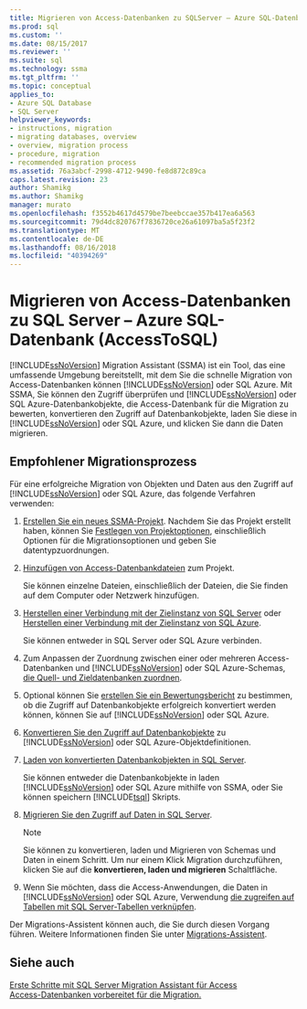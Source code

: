 ```yaml
---
title: Migrieren von Access-Datenbanken zu SQLServer – Azure SQL-Datenbank | Microsoft-Dokumentation
ms.prod: sql
ms.custom: ''
ms.date: 08/15/2017
ms.reviewer: ''
ms.suite: sql
ms.technology: ssma
ms.tgt_pltfrm: ''
ms.topic: conceptual
applies_to:
- Azure SQL Database
- SQL Server
helpviewer_keywords:
- instructions, migration
- migrating databases, overview
- overview, migration process
- procedure, migration
- recommended migration process
ms.assetid: 76a3abcf-2998-4712-9490-fe8d872c89ca
caps.latest.revision: 23
author: Shamikg
ms.author: Shamikg
manager: murato
ms.openlocfilehash: f3552b4617d4579be7beebccae357b417ea6a563
ms.sourcegitcommit: 79d4dc820767f7836720ce26a61097ba5a5f23f2
ms.translationtype: MT
ms.contentlocale: de-DE
ms.lasthandoff: 08/16/2018
ms.locfileid: "40394269"
---
```

# <a name="migrating-access-databases-to-sql-server---azure-sql-db-accesstosql"></a>Migrieren von Access-Datenbanken zu SQL Server – Azure SQL-Datenbank (AccessToSQL)
[!INCLUDE[ssNoVersion](../../includes/ssnoversion-md.md)] Migration Assistant (SSMA) ist ein Tool, das eine umfassende Umgebung bereitstellt, mit dem Sie die schnelle Migration von Access-Datenbanken können [!INCLUDE[ssNoVersion](../../includes/ssnoversion-md.md)] oder SQL Azure. Mit SSMA, Sie können den Zugriff überprüfen und [!INCLUDE[ssNoVersion](../../includes/ssnoversion-md.md)] oder SQL Azure-Datenbankobjekte, die Access-Datenbank für die Migration zu bewerten, konvertieren den Zugriff auf Datenbankobjekte, laden Sie diese in [!INCLUDE[ssNoVersion](../../includes/ssnoversion-md.md)] oder SQL Azure, und klicken Sie dann die Daten migrieren.  
  
## <a name="recommended-migration-process"></a>Empfohlener Migrationsprozess  
Für eine erfolgreiche Migration von Objekten und Daten aus den Zugriff auf [!INCLUDE[ssNoVersion](../../includes/ssnoversion-md.md)] oder SQL Azure, das folgende Verfahren verwenden:  
  
1.  [Erstellen Sie ein neues SSMA-Projekt](creating-and-managing-projects-accesstosql.md). Nachdem Sie das Projekt erstellt haben, können Sie [Festlegen von Projektoptionen](setting-conversion-and-migration-options-accesstosql.md), einschließlich Optionen für die Migrationsoptionen und geben Sie datentypzuordnungen.  
  
2.  [Hinzufügen von Access-Datenbankdateien](adding-and-removing-access-database-files-accesstosql.md) zum Projekt.  
  
    Sie können einzelne Dateien, einschließlich der Dateien, die Sie finden auf dem Computer oder Netzwerk hinzufügen.  
  
3.  [Herstellen einer Verbindung mit der Zielinstanz von SQL Server](connecting-to-sql-server-accesstosql.md) oder [Herstellen einer Verbindung mit der Zielinstanz von SQL Azure](connecting-to-azure-sql-db-accesstosql.md).  
  
    Sie können entweder in SQL Server oder SQL Azure verbinden.  
  
4.  Zum Anpassen der Zuordnung zwischen einer oder mehreren Access-Datenbanken und [!INCLUDE[ssNoVersion](../../includes/ssnoversion-md.md)] oder SQL Azure-Schemas, [die Quell- und Zieldatenbanken zuordnen](mapping-source-and-target-databases-accesstosql.md).  
  
5.  Optional können Sie [erstellen Sie ein Bewertungsbericht](assessing-access-database-objects-for-conversion-accesstosql.md) zu bestimmen, ob die Zugriff auf Datenbankobjekte erfolgreich konvertiert werden können, können Sie auf [!INCLUDE[ssNoVersion](../../includes/ssnoversion-md.md)] oder SQL Azure.  
  
6.  [Konvertieren Sie den Zugriff auf Datenbankobjekte](converting-access-database-objects-accesstosql.md) zu [!INCLUDE[ssNoVersion](../../includes/ssnoversion-md.md)] oder SQL Azure-Objektdefinitionen.  
  
7.  [Laden von konvertierten Datenbankobjekten in SQL Server](loading-converted-database-objects-into-sql-server-accesstosql.md).  
  
    Sie können entweder die Datenbankobjekte in laden [!INCLUDE[ssNoVersion](../../includes/ssnoversion-md.md)] oder SQL Azure mithilfe von SSMA, oder Sie können speichern [!INCLUDE[tsql](../../includes/tsql-md.md)] Skripts.  
  
8.  [Migrieren Sie den Zugriff auf Daten in SQL Server](migrating-access-data-into-sql-server-azure-sql-db-accesstosql.md).  
  
    > [!NOTE]  
    > Sie können zu konvertieren, laden und Migrieren von Schemas und Daten in einem Schritt. Um nur einem Klick Migration durchzuführen, klicken Sie auf die **konvertieren, laden und migrieren** Schaltfläche.  
  
9. Wenn Sie möchten, dass die Access-Anwendungen, die Daten in [!INCLUDE[ssNoVersion](../../includes/ssnoversion-md.md)] oder SQL Azure, Verwendung [die zugreifen auf Tabellen mit SQL Server-Tabellen verknüpfen](linking-access-applications-to-sql-server-azure-sql-db-accesstosql.md).  
  
Der Migrations-Assistent können auch, die Sie durch diesen Vorgang führen. Weitere Informationen finden Sie unter [Migrations-Assistent](migration-wizard-accesstosql.md).  
  
## <a name="see-also"></a>Siehe auch  
[Erste Schritte mit SQL Server Migration Assistant für Access](getting-started-with-sql-server-migration-assistant-for-access-accesstosql.md)  
[Access-Datenbanken vorbereitet für die Migration.](preparing-access-databases-for-migration-accesstosql.md)
